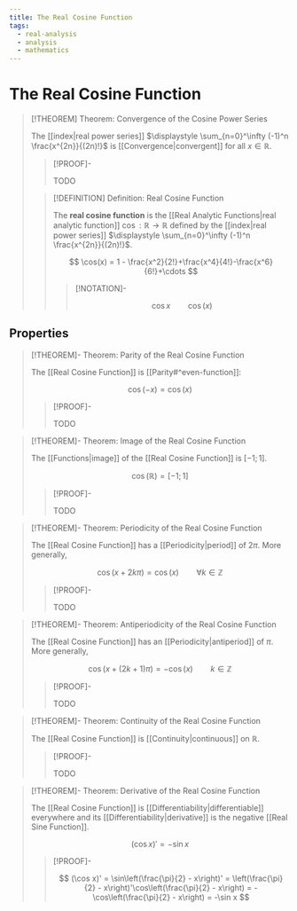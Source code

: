 ```yaml
---
title: The Real Cosine Function
tags:
  - real-analysis
  - analysis
  - mathematics
---
```


# The Real Cosine Function

>[!THEOREM] Theorem: Convergence of the Cosine Power Series
>
>The [[index|real power series]] $\displaystyle \sum_{n=0}^\infty (-1)^n \frac{x^{2n}}{(2n)!}$ is [[Convergence|convergent]] for all $x \in \mathbb{R}$.
>
>>[!PROOF]-
>>
>>TODO
>>
>
>>[!DEFINITION] Definition: Real Cosine Function
>>
>>The **real cosine function** is the [[Real Analytic Functions|real analytic function]] $\cos: \mathbb{R} \to \mathbb{R}$ defined by the [[index|real power series]] $\displaystyle \sum_{n=0}^\infty (-1)^n \frac{x^{2n}}{(2n)!}$.
>>
>>$$
>>\cos(x) = 1 - \frac{x^2}{2!}+\frac{x^4}{4!}-\frac{x^6}{6!}+\cdots
>>$$
>>
>>>[!NOTATION]-
>>>
>>>$$
>>>\cos x \qquad \cos (x)
>>>$$
>>>
>>
>

## Properties

>[!THEOREM]- Theorem: Parity of the Real Cosine Function
>
>The [[Real Cosine Function]] is [[Parity#^even-function]]:
>
>$$
>\cos(-x) = \cos(x)
>$$
>
>>[!PROOF]-
>>
>>TODO
>>
>

>[!THEOREM]- Theorem: Image of the Real Cosine Function
>
>The [[Functions|image]] of the [[Real Cosine Function]] is $[-1;1]$.
>
>$$
>\cos(\mathbb{R}) = [-1;1]
>$$
>
>>[!PROOF]-
>>
>>TODO
>>
>

>[!THEOREM]- Theorem: Periodicity of the Real Cosine Function
>
>The [[Real Cosine Function]] has a [[Periodicity|period]] of $2\pi$. More generally,
>
>$$
>\cos (x + 2k\pi) = \cos(x) \qquad \forall k\in\mathbb{Z}$$
>
>>[!PROOF]-
>>
>>TODO
>>
>


>[!THEOREM]- Theorem: Antiperiodicity of the Real Cosine Function
>
>The [[Real Cosine Function]] has an [[Periodicity|antiperiod]] of $\pi$. More generally,
>
>$$
>\cos (x + (2k+1) \pi) = -\cos(x) \qquad k \in \mathbb{Z}
>$$
>
>>[!PROOF]-
>>
>>TODO
>>
>


>[!THEOREM]- Theorem: Continuity of the Real Cosine Function
>
>The [[Real Cosine Function]] is [[Continuity|continuous]] on $\mathbb{R}$.
>
>>[!PROOF]-
>>
>>TODO
>>
>

>[!THEOREM]- Theorem: Derivative of the Real Cosine Function
>
>The [[Real Cosine Function]] is [[Differentiability|differentiable]] everywhere and its [[Differentiability|derivative]] is the negative [[Real Sine Function]].
>
>$$
>(\cos x)' = -\sin x
>$$
>
>>[!PROOF]-
>>
>>$$
>>(\cos x)' = \sin\left(\frac{\pi}{2} - x\right)' = \left(\frac{\pi}{2} - x\right)'\cos\left(\frac{\pi}{2} - x\right) = -\cos\left(\frac{\pi}{2} - x\right) = -\sin x
>>$$
>>
>